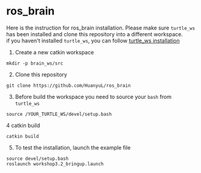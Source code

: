 # ros_brain
Here is the instruction for ros_brain installation. Please make sure ``turtle_ws`` has been installed and clone this repository into a different workspace.  
if you haven't installed ``turtle_ws``, you can follow [turtle_ws installation](https://github.com/HuanyuL/bulding_instintics)
1. Create a new catkin workspace  
```
mkdir -p brain_ws/src
```
2. Clone this repository
```
git clone https://github.com/HuanyuL/ros_brain
```
3. Before build the workspace you need to source your ``bash`` from ``turtle_ws``
```
source /YOUR_TURTLE_WS/devel/setup.bash
```
4 catkin build
```
catkin build
```
5. To test the installation, launch the example file
```
source devel/setup.bash
roslaunch workshop3.2_bringup.launch
```
